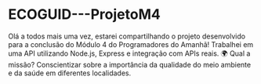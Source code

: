 # ECOGUID---ProjetoM4
Olá a todos mais uma vez, estarei compartilhando o projeto desenvolvido para a conclusão do Módulo 4 do Programadores do Amanhã! Trabalhei em uma API utilizando Node.js, Express e integração com APIs reais.  🌍 Qual a missão? Conscientizar sobre a importância da qualidade do meio ambiente e da saúde em diferentes localidades. 

